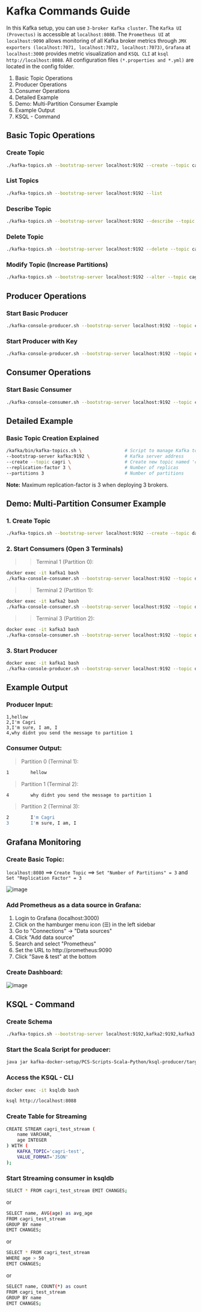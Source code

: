 # Kafka Commands Guide
In this Kafka setup, you can use `3-broker Kafka cluster`. The `Kafka UI (Provectus)` is accessible at `localhost:8080`. The `Prometheus UI` at `localhost:9090` allows monitoring of all Kafka broker metrics through `JMX exporters (localhost:7071, localhost:7072, localhost:7073)`, `Grafana` at `localhost:3000` provides metric visualization and `KSQL CLI` at `ksql http://localhost:8088`. All configuration files `(*.properties and *.yml)` are located in the config folder.

1. Basic Topic Operations
2. Producer Operations
3. Consumer Operations
4. Detailed Example
5. Demo: Multi-Partition Consumer Example
6. Example Output
7. KSQL - Command

## Basic Topic Operations

### Create Topic
```bash
./kafka-topics.sh --bootstrap-server localhost:9192 --create --topic cagri --replication-factor 3 --partitions 3
```

### List Topics
```bash
./kafka-topics.sh --bootstrap-server localhost:9192 --list
```

### Describe Topic
```bash
./kafka-topics.sh --bootstrap-server localhost:9192 --describe --topic cagri
```

### Delete Topic
```bash
./kafka-topics.sh --bootstrap-server localhost:9192 --delete --topic cagri
```

### Modify Topic (Increase Partitions)
```bash
./kafka-topics.sh --bootstrap-server localhost:9192 --alter --topic cagri --partitions 5
```

## Producer Operations

### Start Basic Producer
```bash
./kafka-console-producer.sh --bootstrap-server localhost:9192 --topic cagri
```

### Start Producer with Key
```bash
./kafka-console-producer.sh --bootstrap-server localhost:9192 --topic cagri --property "parse.key=true" --property "key.separator=,"
```

## Consumer Operations

### Start Basic Consumer
```bash
./kafka-console-consumer.sh --bootstrap-server localhost:9192 --topic cagri --from-beginning
```

## Detailed Example

### Basic Topic Creation Explained
```bash
/kafka/bin/kafka-topics.sh \                # Script to manage Kafka topics
--bootstrap-server kafka:9192 \             # Kafka server address
--create --topic cagri \                    # Create new topic named 'cagri'
--replication-factor 3 \                    # Number of replicas
--partitions 3                              # Number of partitions
```

**Note:** Maximum replication-factor is 3 when deploying 3 brokers.

## Demo: Multi-Partition Consumer Example

### 1. Create Topic
```bash
./kafka-topics.sh --bootstrap-server localhost:9192 --create --topic dahbest --replication-factor 3 --partitions 3
```

### 2. Start Consumers (Open 3 Terminals)
>> Terminal 1 (Partition 0):

```bash
docker exec -it kafka1 bash
./kafka-console-consumer.sh --bootstrap-server localhost:9192 --topic dahbest --from-beginning --partition 0 --property print.key=true
```

>> Terminal 2 (Partition 1):
```bash
docker exec -it kafka2 bash
./kafka-console-consumer.sh --bootstrap-server localhost:9192 --topic dahbest --from-beginning --partition 1 --property print.key=true
```

>> Terminal 3 (Partition 2):
```bash
docker exec -it kafka3 bash
./kafka-console-consumer.sh --bootstrap-server localhost:9192 --topic dahbest --from-beginning --partition 2 --property print.key=true
```

### 3. Start Producer
```bash
docker exec -it kafka1 bash
./kafka-console-producer.sh --bootstrap-server localhost:9192 --topic dahbest --property "parse.key=true" --property "key.separator=,"
```

## Example Output

### Producer Input:
```
1,hellow
2,I'm Cagri
3,I'm sure, I am, I
4,why didnt you send the message to partition 1
```

### Consumer Output:

> Partition 0 (Terminal 1):
```bash
1        hellow
```

> Partition 1 (Terminal 2):
```bash
4        why didnt you send the message to partition 1
```

> Partition 2 (Terminal 3):
```bash
2        I'm Cagri
3        I'm sure, I am, I
```

## Grafana Monitoring

### Create Basic Topic:

`localhost:8080` ==> `Create Topic` ==> `Set "Number of Partitions" = 3` and `Set "Replication Factor" = 3`

![image](https://github.com/user-attachments/assets/4d6dad1c-8fec-46e8-a5b7-8f0636464bbc)

### Add Prometheus as a data source in Grafana:

1. Login to Grafana (localhost:3000)
2. Click on the hamburger menu icon (☰) in the left sidebar
3. Go to "Connections" -> "Data sources"
4. Click "Add data source"
5. Search and select "Prometheus"
6. Set the URL to http://prometheus:9090
7. Click "Save & test" at the bottom

### Create Dashboard:

![image](https://github.com/user-attachments/assets/7bd8c4c5-8561-4925-9342-34170d8471d5)


## KSQL - Command
### Create Schema
```bash
./kafka-topics.sh --bootstrap-server localhost:9192,kafka2:9192,kafka3:9192 --create --topic cagri-test --replication-factor 3 --partitions 3
```

### Start the Scala Script for producer:
```bash
java jar kafka-docker-setup/PCS-Scripts-Scala-Python/ksql-producer/target/scala-2.12/main-assembly-0.1.0-SNAPSHOT.jar
```

### Access the KSQL - CLI
```bash
docker exec -it ksqldb bash

ksql http://localhost:8088
```

### Create Table for Streaming
```bash
CREATE STREAM cagri_test_stream (
    name VARCHAR,
    age INTEGER
) WITH (
    KAFKA_TOPIC='cagri-test',
    VALUE_FORMAT='JSON'
);
```

### Start Streaming consumer in ksqldb
```bash
SELECT * FROM cagri_test_stream EMIT CHANGES;
```

or

```bash
SELECT name, AVG(age) as avg_age 
FROM cagri_test_stream 
GROUP BY name 
EMIT CHANGES;
```

or 

```bash
SELECT * FROM cagri_test_stream 
WHERE age > 50 
EMIT CHANGES;
```

or 

```bash
SELECT name, COUNT(*) as count 
FROM cagri_test_stream 
GROUP BY name 
EMIT CHANGES;
```